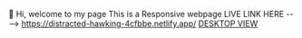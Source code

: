 
👋 Hi, welcome to my page
This is a Responsive webpage
LIVE LINK HERE ----> https://distracted-hawking-4cfbbe.netlify.app/
[DESKTOP VIEW ](https://user-images.githubusercontent.com/80969919/117016882-0c626880-aceb-11eb-9074-f2048984bd71.png)
